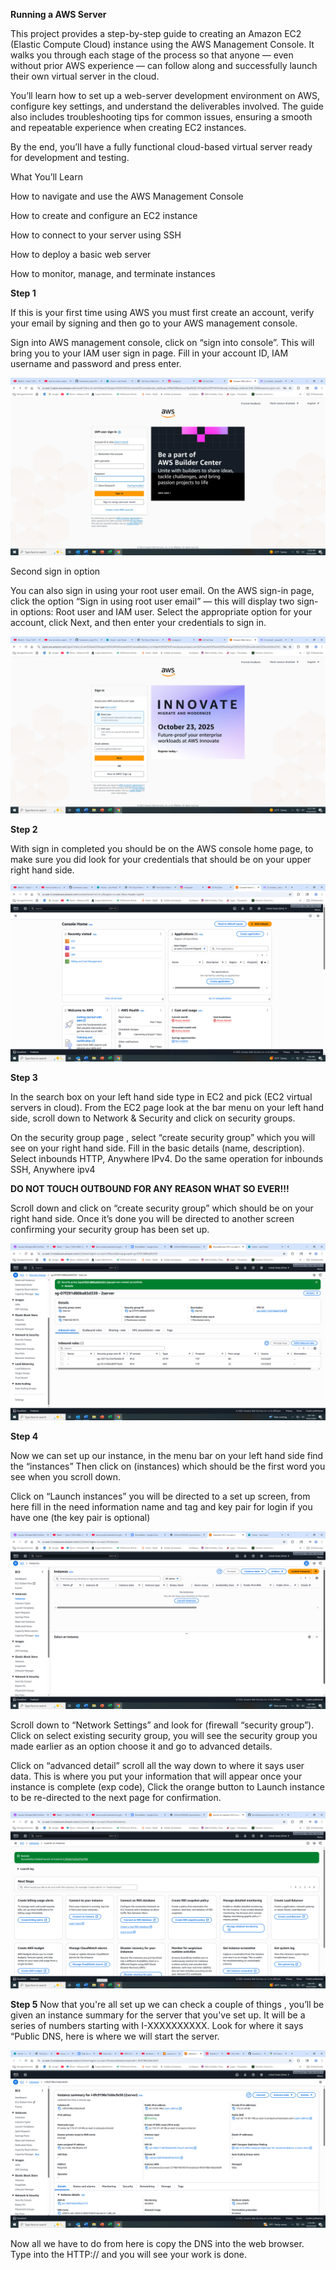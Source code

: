**Running a AWS Server**


This project provides a step-by-step guide to creating an Amazon EC2 (Elastic Compute Cloud) instance using the AWS Management Console. It walks you through each stage of the process so that anyone — even without prior AWS experience — can follow along and successfully launch their own virtual server in the cloud.

You’ll learn how to set up a web-server development environment on AWS, configure key settings, and understand the deliverables involved. The guide also includes troubleshooting tips for common issues, ensuring a smooth and repeatable experience when creating EC2 instances.

By the end, you’ll have a fully functional cloud-based virtual server ready for development and testing.

What You’ll Learn

How to navigate and use the AWS Management Console

How to create and configure an EC2 instance

How to connect to your server using SSH

How to deploy a basic web server 

How to monitor, manage, and terminate instances

**Step 1**

If this is your first time using AWS you must first create an account, verify your email by signing and then go to your AWS management console.

Sign into AWS management console, click on “sign into console”. This will bring you to your IAM user sign in page. Fill in your account ID, IAM username and password and press enter.

![image_alt](https://github.com/JBAssan78/homework_class7/blob/0acd6bc1c5c973738d14912117ab29c1cc5a2e1b/Screenshot%20(954).png)

Second sign in option

You can also sign in using your root user email. On the AWS sign-in page, click the option “Sign in using root user email” — this will display two sign-in options: Root user and IAM user. Select the appropriate option for your account, click Next, and then enter your credentials to sign in.

![image_alt](https://github.com/JBAssan78/homework_class7/blob/edb0e3e05b7438bdebfc794de2f9a2692e1e9ba6/Screenshot%20(953).png)

**Step 2**
 
With sign in completed you should be on the AWS console home page, to make sure you did
look for your credentials that should be on your upper right hand side.

![image_alt](https://github.com/JBAssan78/homework_class7/blob/1e5bf7e9a757c4002ced9f32c2962fc1af0e219d/Screenshot%20(955).png)


**Step 3**

In the search box on your left hand side type in EC2 and pick (EC2 virtual servers in cloud).
From the EC2 page look at the bar menu on your left hand side, scroll down to Network & 
Security and click on security groups.

On the security group page , select “create security group” which you will see on your right hand side. Fill in the basic details (name, description). Select inbounds HTTP, Anywhere IPv4. 
Do the same operation for inbounds SSH, Anywhere ipv4

**DO NOT TOUCH OUTBOUND FOR ANY REASON WHAT SO EVER!!!**

Scroll down and click on “create security group” which should be on your right hand side. 
Once it’s done you will be directed to another screen confirming your security group has been set up.

![image_alt](https://github.com/JBAssan78/homework_class7/blob/e5ff56f8353cfc360bdd7a95c81b4ea6b9f13e4b/Screenshot%20(948).png)

**Step 4**

Now we can set up our instance, in the menu bar on your left hand side find the “instances”
Then click on (instances) which should be the first word you see when you scroll down.

Click on “Launch instances” you will be directed to a set up screen, from here fill in the need information name and tag and key pair for login if you have one (the key pair is optional)

![image_alt](https://github.com/JBAssan78/homework_class7/blob/f3ae7fdd935e3d59b0558544509966dc71b28e09/Screenshot%20(949).png)

Scroll down to “Network Settings” and look for (firewall “security group”). Click on select existing security group, you will see the security group you made earlier as an option choose it and go to advanced details.

Click on “advanced detail” scroll all the way down to where it says user data. This is where you put your information that will appear once your instance is complete (exp code), Click the orange button to Launch instance to be re-directed to the next page for confirmation.

![image_alt](https://github.com/JBAssan78/homework_class7/blob/fdcc52f68a5891ce1370b68d1949f2b322ff4d12/Screenshot%20(950).png)

**Step 5**
Now that you're all set up we can check a couple of things , you’ll be given an instance summary for the server that you've set up. It will be a series of numbers starting with I-XXXXXXXXXX. Look for where it says “Public DNS, here is where we will start the server.

![image_alt](https://github.com/JBAssan78/homework_class7/blob/d4155db74d44512a5b627139c845c82554dc7a5b/Screenshot%20(957).png)

Now all we have to do from here is copy the DNS into the web browser. Type into the HTTP:// and you will see your work is done.



